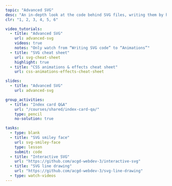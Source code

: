 ```yaml
---
topic: "Advanced SVG"
desc: "An in-depth look at the code behind SVG files, writing them by hand, and adding effects to them."
clr: "1, 2, 3, 4, 5, 6"

video_tutorials:
  - title: "Advanced SVG"
    url: advanced-svg
    videos: true
    notes: "Only watch from “Writing SVG code” to “Animations”"
  - title: "SVG cheat sheet"
    url: svg-cheat-sheet
    highlight: true
  - title: "CSS animations & effects cheat sheet"
    url: css-animations-effects-cheat-sheet

slides:
  - title: "Advanced SVG"
    url: advanced-svg

group_activities:
  - title: "Index card Q&A"
    url: "/courses/shared/index-card-qa/"
    type: pencil
    no-solution: true

tasks:
  - type: blank
  - title: "SVG smiley face"
    url: svg-smiley-face
    type: lesson
    submit: code
  - title: "Interactive SVG"
    url: "https://github.com/acgd-webdev-3/interactive-svg"
  - title: "SVG line drawing"
    url: "https://github.com/acgd-webdev-3/svg-line-drawing"
  - type: watch-videos
---
```

